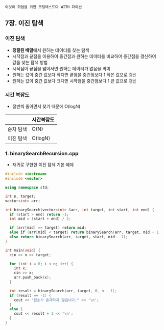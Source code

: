 `이것이 취업을 위한 코딩테스트다 WITH 파이썬`

## 7장. 이진 탐색
### 이진 탐색
- **정렬된 배열**에서 원하는 데이터를 찾는 탐색
- 시작점과 끝점을 이용하여 중간점과 원하는 데이터를 비교하여 중간점을 갱신하여 값을 찾는 탐색 방법
- 시작점이 끝점을 넘어서면 원하는 데이터가 없음을 의미
- 원하는 값이 중간 값보다 작다면 끝점을 중간점보다 1 작은 값으로 갱신
- 원하는 값이 중간 값보다 크다면 시작점을 중간점보다 1 큰 값으로 갱신

### 시간 복잡도
- 절반씩 줄이면서 찾기 때문에 O(logN)
  
||시간복잡도|
|------|---|
|순차 탐색|O(N)|
|이진 탐색|O(logN)|


### 1. binarySearchRecursion.cpp
- 재귀로 구현한 이진 탐색 기본 예제
```cpp
#include <iostream>
#include <vector>

using namespace std;

int n, target;
vector<int> arr;

int binarySearch(vector<int> &arr, int target, int start, int end) {
  if (start > end) return -1;
  int mid = (start + end) / 2;

  if (arr[mid] == target) return mid;
  else if (arr[mid] < target) return binarySearch(arr, target, mid + 1, end);
  else return binarySearch(arr, target, start, mid - 1);
}

int main(void) {
  cin >> n >> target;

  for (int i = 0; i < n; i++) {
    int x;
    cin >> x;
    arr.push_back(x);
  }

  int result = binarySearch(arr, target, 0, n - 1);
  if (result == -1) {
    cout << "원소가 존재하지 않습니다." << '\n';
  }
  else {
    cout << result + 1 << '\n';
  }
}
```
